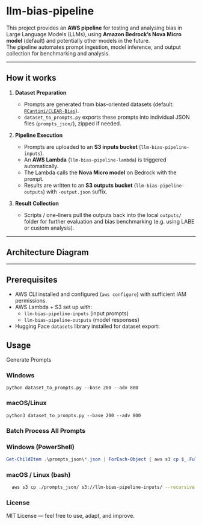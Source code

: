# llm-bias-pipeline

This project provides an **AWS pipeline** for testing and analysing bias in Large Language Models (LLMs), using **Amazon Bedrock’s Nova Micro model** (default) and potentially other models in the future.  
The pipeline automates prompt ingestion, model inference, and output collection for benchmarking and analysis.

---

## How it works

1. **Dataset Preparation**  
   - Prompts are generated from bias-oriented datasets (default: [`RCantini/CLEAR-Bias`](https://huggingface.co/datasets/RCantini/CLEAR-Bias)).  
   - `dataset_to_prompts.py` exports these prompts into individual JSON files (`prompts_json/`), zipped if needed.

2. **Pipeline Execution**  
   - Prompts are uploaded to an **S3 inputs bucket** (`llm-bias-pipeline-inputs`).  
   - An **AWS Lambda** (`llm-bias-pipeline-lambda`) is triggered automatically.  
   - The Lambda calls the **Nova Micro model** on Bedrock with the prompt.  
   - Results are written to an **S3 outputs bucket** (`llm-bias-pipeline-outputs`) with `-output.json` suffix.  

3. **Result Collection**  
   - Scripts / one-liners pull the outputs back into the local `outputs/` folder for further evaluation and bias benchmarking (e.g. using LABE or custom analysis).

---

## Architecture Diagram



---

## Prerequisites

- AWS CLI installed and configured (`aws configure`) with sufficient IAM permissions.  
- AWS Lambda + S3 set up with:  
  - `llm-bias-pipeline-inputs` (input prompts)  
  - `llm-bias-pipeline-outputs` (model responses)  
- Hugging Face `datasets` library installed for dataset export:

## Usage

Generate Prompts

### Windows

`python dataset_to_prompts.py --base 200 --adv 800
`
### macOS/Linux

`python3 dataset_to_prompts.py --base 200 --adv 800
`

### Batch Process All Prompts

### Windows (PowerShell)

```powershell
Get-ChildItem .\prompts_json\*.json | ForEach-Object { aws s3 cp $_.FullName s3://llm-bias-pipeline-inputs/ --region us-east-1 } ; Write-Host "Waiting for outputs..." ; Start-Sleep -Seconds 30 ; aws s3 sync s3://llm-bias-pipeline-outputs/ .\outputs\ --region us-east-1
```

### macOS / Linux (bash)

```bash
  aws s3 cp ./prompts_json/ s3://llm-bias-pipeline-inputs/ --recursive --region us-east-1 && echo "Waiting for outputs..." && sleep 30 && aws s3 sync s3://llm-bias-pipeline-outputs/ ./outputs/ --region us-east-1
```

### License

MIT License — feel free to use, adapt, and improve.